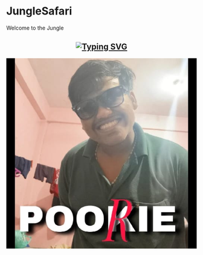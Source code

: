 # JungleSafari
Welcome to the Jungle

<div align="center">

## [![Typing SVG](https://readme-typing-svg.herokuapp.com?font=Rockstar-ExtraBold&color=FF0000&lines=Welcome+To+The+Jungle;Plz+Stay+Tuned)](https://git.io/typing-svg)

 </a>
</p>
<div align="center">
  <img border-radius: 15px src="https://github.com/Alone-Mods/filesmahnn/blob/main/pookie.jpg" />
  <p align="center">

    
  
